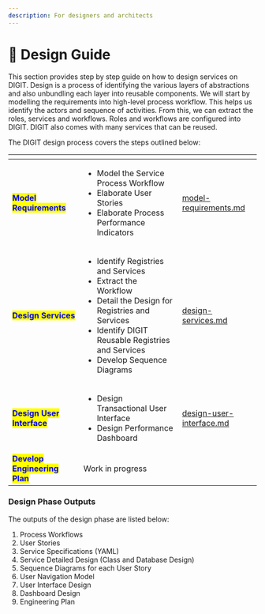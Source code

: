 ```yaml
---
description: For designers and architects
---
```


# 🚥 Design Guide

This section provides step by step guide on how to design services on DIGIT. Design is a process of identifying the various layers of abstractions and also unbundling each layer into reusable components. We will start by modelling the requirements into high-level process workflow. This helps us identify the actors and sequence of activities. From this, we can extract the roles, services and workflows. Roles and workflows are configured into DIGIT. DIGIT also comes with many services that can be reused.&#x20;

The DIGIT design process covers the steps outlined below:

<table data-card-size="large" data-view="cards"><thead><tr><th></th><th></th><th data-hidden data-card-target data-type="content-ref"></th></tr></thead><tbody><tr><td><mark style="color:blue;"><strong>Model Requirements</strong></mark></td><td><p></p><ul><li>Model the Service Process Workflow</li><li>Elaborate User Stories</li><li>Elaborate Process Performance Indicators</li></ul></td><td><a href="model-requirements.md">model-requirements.md</a></td></tr><tr><td><mark style="color:blue;"><strong>Design Services</strong></mark></td><td><p></p><ul><li>Identify Registries and Services </li><li>Extract the Workflow</li><li>Detail the Design for Registries and Services </li><li>Identify DIGIT Reusable Registries and Services</li><li>Develop Sequence Diagrams</li></ul></td><td><a href="design-services.md">design-services.md</a></td></tr><tr><td><mark style="color:blue;"><strong>Design User Interface</strong></mark></td><td><p></p><ul><li>Design Transactional User Interface</li><li>Design Performance Dashboard</li></ul></td><td><a href="design-user-interface.md">design-user-interface.md</a></td></tr><tr><td><mark style="color:blue;"><strong>Develop Engineering Plan</strong></mark></td><td>Work in progress</td><td></td></tr></tbody></table>

### Design Phase Outputs

The outputs of the design phase are listed below:

1. Process Workflows
2. User Stories
3. Service Specifications (YAML)
4. Service Detailed Design (Class and Database Design)
5. Sequence Diagrams for each User Story&#x20;
6. User Navigation Model
7. User Interface Design
8. Dashboard Design
9. Engineering Plan

